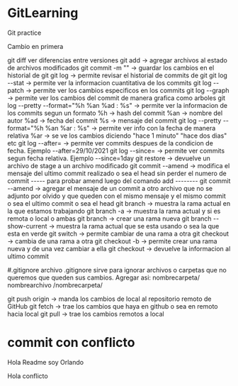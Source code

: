 # GitLearning
Git practice

Cambio en primera

git diff <archivo> ver diferencias entre versiones
git add <archivo> -> agregar archivos al estado de archivos modificados
git commit -m "<mensajeCortoDelCambioDelArchivo>" ->  guardar los cambios en el historial de git
git log -> permite revisar el historial de commits de git
git log --stat -> permite ver la informacion cuantitativa de los commits
git log --patch -> permite ver los cambios especificos en los commits
git log --graph -> permite ver los cambios del commit de manera grafica como arboles
git log --pretty --format="%h %an %ad : %s" -> permite ver la informacion de los commits segun un formato
%h -> hash del commit
%an -> nombre del autor
%ad -> fecha del commit
%s -> mensaje del commit
git log --pretty --format="%h %an %ar : %s" -> permite ver info con la fecha de manera relativa
%ar -> se ve los cambios diciendo "hace 1 minuto" "hace dos dias" etc
git log --after=<fecha> -> permite ver commits despues de la condicion de fecha. Ejemplo --after=29/10/2021
git log --since=<fechaRelativa> -> permite ver commits segun fecha relativa. Ejemplo --since=1day
git restore <archivo> -> devuelve un archivo de stage a un archivo modificado
git commit --amend -> modifica el mensaje del ultimo commit realizado o sea el head sin perder el numero de commit
----- para probar amend luego del comando add --------
git commit --amend <archivo> -> agregar el mensaje de un commit a otro archivo que no se adjunto por olvido y que queden con el mismo mensaje y el mismo commit o sea el ultimo commit o sea el head
git branch -> muestra la rama actual en la que estamos trabajando
git branch -a -> muestra la rama actual y si es remota o local o ambas
git branch <nombreDeLaRamaNueva> -> crear una rama nueva
git branch --show-current -> muestra la rama actual que se esta usando o sea la que esta en verde
git switch <nombreRama> -> permite cambiar de una rama a otra
git checkout <nombreRama> -> cambia de una rama a otra
git checkout -b <nombreRamaNueva> -> permite crear una rama nueva y de una vez cambiar a ella
git checkout <archivo> -> devuelve la informacion al ultimo commit

#.gitignore
archivo .gitignore sirve para ignorar archivos o carpetas que no queremos que queden sus cambios. Agregar asi:
nombrecarpeta/
nombrearchivo
/nombrecarpeta/

git push origin <nombreRama> -> manda los cambios de local al repositorio remoto de GitHub
git fetch -> trae los cambios que haya en github o sea en remoto hacia local
git pull -> trae los cambios remotos a local

commit con conflicto
=======

Hola Readme soy Orlando

Hola conflicto


